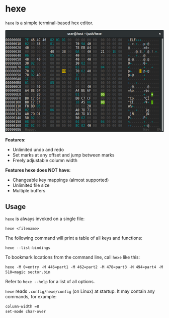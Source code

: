 # hexe

`hexe` is a simple terminal-based hex editor.

![Screenshot](screenshot.png)

**Features:**

 * Unlimited undo and redo
 * Set marks at any offset and jump between marks
 * Freely adjustable column width

**Features hexe does NOT have:**

 * Changeable key mappings (almost supported)
 * Unlimited file size
 * Multiple buffers

## Usage

`hexe` is always invoked on a single file:

    hexe <filename>

The following command will print a table of all keys and functions:

    hexe --list-bindings

To bookmark locations from the command line, call `hexe` like this:

    hexe -M 0=entry -M 446=part1 -M 462=part2 -M 478=part3 -M 494=part4 -M 510=magic sector.bin

Refer to `hexe --help` for a list of all options.

`hexe` reads `.config/hexe/config` (on Linux) at startup. It may contain any 
commands, for example:

    column-width =8
    set-mode char-over
